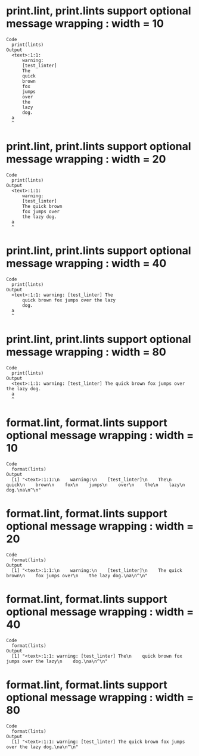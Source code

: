 # print.lint, print.lints support optional message wrapping : width = 10

    Code
      print(lints)
    Output
      <text>:1:1:
          warning:
          [test_linter]
          The
          quick
          brown
          fox
          jumps
          over
          the
          lazy
          dog.
      a
      ^

# print.lint, print.lints support optional message wrapping : width = 20

    Code
      print(lints)
    Output
      <text>:1:1:
          warning:
          [test_linter]
          The quick brown
          fox jumps over
          the lazy dog.
      a
      ^

# print.lint, print.lints support optional message wrapping : width = 40

    Code
      print(lints)
    Output
      <text>:1:1: warning: [test_linter] The
          quick brown fox jumps over the lazy
          dog.
      a
      ^

# print.lint, print.lints support optional message wrapping : width = 80

    Code
      print(lints)
    Output
      <text>:1:1: warning: [test_linter] The quick brown fox jumps over the lazy dog.
      a
      ^

# format.lint, format.lints support optional message wrapping : width = 10

    Code
      format(lints)
    Output
      [1] "<text>:1:1:\n    warning:\n    [test_linter]\n    The\n    quick\n    brown\n    fox\n    jumps\n    over\n    the\n    lazy\n    dog.\na\n^\n"

# format.lint, format.lints support optional message wrapping : width = 20

    Code
      format(lints)
    Output
      [1] "<text>:1:1:\n    warning:\n    [test_linter]\n    The quick brown\n    fox jumps over\n    the lazy dog.\na\n^\n"

# format.lint, format.lints support optional message wrapping : width = 40

    Code
      format(lints)
    Output
      [1] "<text>:1:1: warning: [test_linter] The\n    quick brown fox jumps over the lazy\n    dog.\na\n^\n"

# format.lint, format.lints support optional message wrapping : width = 80

    Code
      format(lints)
    Output
      [1] "<text>:1:1: warning: [test_linter] The quick brown fox jumps over the lazy dog.\na\n^\n"

